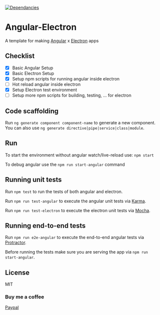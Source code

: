 [![Dependancies](https://david-dm.org/DeMoorJasper/Angular-Electron.svg)](https://david-dm.org/DeMoorJasper/Angular-Electron)

# Angular-Electron

A template for making [Angular](https://angular.io/) x [Electron](https://electron.atom.io/) apps

## Checklist

* [x] Basic Angular Setup
* [x] Basic Electron Setup
* [x] Setup npm scripts for running angular inside electron
* [ ] Hot reload angular inside electron
* [x] Setup Electron test environment
* [ ] Setup more npm scripts for building, testing, ... for electron

## Code scaffolding

Run `ng generate component component-name` to generate a new component. You can also use `ng generate directive|pipe|service|class|module`.

## Run

To start the environment without angular watch/live-reload use: `npm start`

To debug angular use the `npm run start-angular` command

## Running unit tests

Run `npm test` to run the tests of both angular and electron.

Run `npm run test-angular` to execute the angular unit tests via [Karma](https://karma-runner.github.io).

Run `npm run test-electron` to execute the electron unit tests via [Mocha](http://mochajs.org/).

## Running end-to-end tests

Run `npm run e2e-angular` to execute the end-to-end angular tests via [Protractor](http://www.protractortest.org/).

Before running the tests make sure you are serving the app via `npm run start-angular`.

## License

MIT

### Buy me a coffee

[Paypal](https://paypal.me/JasperDeMoor)
